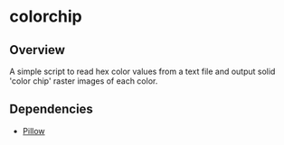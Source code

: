 # colorchip
## Overview
A simple script to read hex color values from a text file and output solid 'color chip' raster images of each color.
## Dependencies
- [Pillow](https://github.com/python-pillow/Pillow "Pillow")
